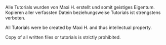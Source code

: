 Alle Tutorials wurden von Maxi H. erstellt und somit geistiges Eigentum.
Kopieren aller verfassten Datein beziehungsweise Tutorials ist strengstens verboten.

All Tutorials were be created by Maxi H. and thus intellectual property.

Copy of all written files or tutorials is strictly prohibited.

